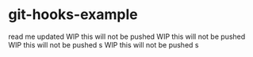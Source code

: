 # git-hooks-example
read me updated
WIP this will not be pushed
WIP this will not be pushed 
WIP this will not be pushed s
WIP this will not be pushed s
